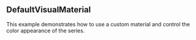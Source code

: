 ## DefaultVisualMaterial
This example demonstrates how to use a custom material and control the color appearance of the series.

[//]: <keywords: defaultvisualmaterial>
